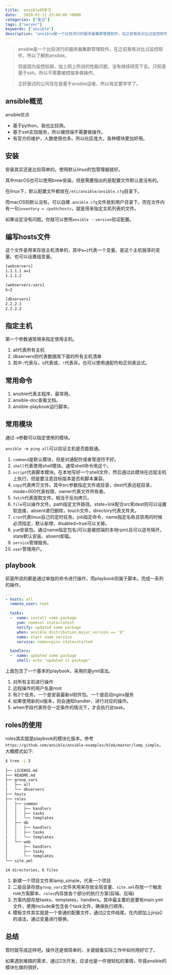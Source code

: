 ```yaml
---
title:  ansible的学习
date:   2020-01-11 23:46:00 +0800
categories: ["笔记"]
tags: ["server"]
keywords: ["ansible"]
description: "ansible是一个比较流行的服务器集群管理软件。在之前我有对比过监控软件，所以了解到ansible。但是因为监控较弱，加上网上所说的性能问题，没有继续研究下去。只知道基于ssh。所以不需要被控端多做操作。正好面试的公司现在是基于ansible运维，所以肯定要学学了"
---
```



> ansible是一个比较流行的服务器集群管理软件。在之前我有对比过监控软件，所以了解到ansible。
> 
> 但是因为监控较弱，加上网上所说的性能问题，没有继续研究下去。只知道基于ssh。所以不需要被控端多做操作。
>
> 正好面试的公司现在是基于ansible运维，所以肯定要学学了。


## ansible概览

ansible优点
- 基于python。我也比较熟。
- 基于ssh实现服务，所以被控端不需要做操作。
- 有官方的维护，人数使用也多。所以社区庞大，各种模块更加好用。


## 安装

安装其实还是比较简单的。使用默认linux的包管理器就好。

其中macOS也可以使用brew安装。但是需要指出的是配置文件默认是没有的。

在linux下，默认配置文件都放在`/etc/ansible/ansible.cfg`目录下。

而macOS则默认没有。可以自建`.ansible.cfg`文件放到用户目录下。而在文件内有一句`inventory = /path/hosts`，就是用来指定主机列表的文件。

如果设定没有问题。你就可以使用`ansible --version`验证配置。

## 编写hosts文件

这个文件是用来存放主机清单的，其中`a=1`代表一个变量。是这个主机独享的变量。也可以设置组变量。

```bash
[webservers]
1.1.1.1 a=1
1.1.1.2

[webservers:vars]
b=2

[dbservers]
2.2.2.1
2.2.2.2
```

## 指定主机

第一个参数通常用来指定使用主机。
1. all代表所有主机
2. dbservers则代表数据库下面的所有主机清单
3. 其中`:`代表与，`&`代表或，`!`代表非。也可以使用通配符和正则表达式。

## 常用命令

1. ansible代表主程序，最常用。
2. ansible-doc查看文档。
3. ansible-playbook运行脚本。

## 常用模块

通过`-m`参数可以指定使用的模块。

`ansible -m ping all`可以验证主机是否能联通。

1. `command`是默认模块，但是对通配符或者管道符不好。
2. `shell`代表使用shell模块。通常shell命令用这个。
3. `script`代表脚本模块。在本地写好一个shell文件，然后通过此模块在远程主机上执行，但是要注意目标版本是否和脚本兼容。
4. `copy`代表拷贝文件。其中src参数指定文件或目录，dest代表远程目录，mode=000代表权限，owner代表文件所有者。
5. `fetch`代表提取文件，相当于反向拷贝。
6. `file`可以操作文件。path指定文件路径。state=link配合src和dest则可以设置软连接，absent递归删除，touch文件，directory代表文件夹。
7. `cron`代表linux自己的定时任务。job指定命令，name指定名称且禁用的时候必须指定，默认新增、disabled=true可以关掉。
8. `yum`安装包。通过name指定包名(可以是被控端的本地rpm)且可以逗号隔开。state默认安装、absent卸载。
9. `service`管理服务。
10. `user`管理用户。

## playbook

前面所说的都是通过单独的命令进行操作，而playbook则属于脚本。完成一系列的操作。

```yml
---
- hosts: all
  remote_user: root

  tasks:
  -  name: install some package
     yum: name=sl state=latest
     notify: updated some package
     when: ansible_distribution_major_version == "8"
     name: start some service
     service: name=nginx state=started

  handlers:
  -  name: updated some package
     shell: echo "updated sl package"
```

上面包含了一个基本的playbook，采用的是yml语法。

1. 对所有主机进行操作
2. 远程操作的用户名是root
3. 有2个任务，一个是安装最新sl软件包。一个是启动nginx服务
4. 如果使用新的sl版本，则会通知handler，进行对应的操作。
5. when字段代表符合一定条件的情况下，才会执行此task。

## roles的使用

roles其实就是playbook的模块化版本。参考`https://github.com/ansible/ansible-examples/blob/master/lamp_simple`，大概模式如下:


```bash
$ tree -L 3               
.
├── LICENSE.md
├── README.md
├── group_vars
│   ├── all
│   └── dbservers
├── hosts
├── roles
│   ├── common
│   │   ├── handlers
│   │   ├── tasks
│   │   └── templates
│   ├── db
│   │   ├── handlers
│   │   ├── tasks
│   │   └── templates
│   └── web
│       ├── handlers
│       ├── tasks
│       └── templates
└── site.yml

14 directories, 6 files
```

1. 新建一个项目文件夹lamp_simple，代表一个项目
2. 二级目录存放`group_vars`文件夹用来存放全局变量、`site.xml`存放一个触发role方案脚本、`roles`内存放各个部分的执行方案(前端、后端)
3. 方案内部存放tasks，templates，handlers。其中最主要的是要有main.yml文件，使用include来包含各个task文件，确保执行顺序。
4. 模板文件其实就是一个普通的配置文件，通过j2文件结尾，在内部加上jinja2的语法，通过变量进行替换。


## 总结

暂时就写成这样吧。操作还是很简单的，关键就看实际工作中如何用好它了。

如果遇到难搞的需求，通过2次开发，应该也是一件很轻松的事情，毕竟ansible的模块化做的很好。

